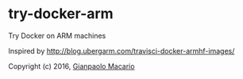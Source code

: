 # try-docker-arm

Try Docker on ARM machines

Inspired by <http://blog.ubergarm.com/travisci-docker-armhf-images/>

Copyright (c) 2016, [Gianpaolo Macario](https://gmacario.github.io/)
